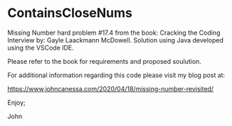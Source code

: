 # ContainsCloseNums
Missing Number hard problem #17.4 from the book: Cracking the Coding Interview
by: Gayle Laackmann McDowell.
Solution using Java developed using the VSCode IDE.

Please refer to the book for requirements and proposed soulution.

For additional information regarding this code please visit my blog post at:

https://www.johncanessa.com/2020/04/18/missing-number-revisited/

Enjoy;

John
